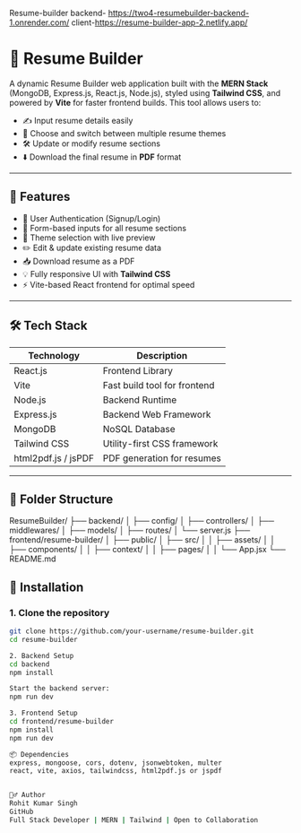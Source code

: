 Resume-builder
backend- https://two4-resumebuilder-backend-1.onrender.com/
client-https://resume-builder-app-2.netlify.app/

# 📝 Resume Builder

A dynamic Resume Builder web application built with the **MERN Stack** (MongoDB, Express.js, React.js, Node.js), styled using **Tailwind CSS**, and powered by **Vite** for faster frontend builds. This tool allows users to:

- ✍️ Input resume details easily
- 🎨 Choose and switch between multiple resume themes
- 🛠️ Update or modify resume sections
- ⬇️ Download the final resume in **PDF** format

---

## 🚀 Features

- 🔐 User Authentication (Signup/Login)
- 📄 Form-based inputs for all resume sections
- 🎨 Theme selection with live preview
- ✏️ Edit & update existing resume data
- 📥 Download resume as a PDF
- 💡 Fully responsive UI with **Tailwind CSS**
- ⚡ Vite-based React frontend for optimal speed

---

## 🛠️ Tech Stack

| Technology      | Description                                |
|-----------------|--------------------------------------------|
| React.js        | Frontend Library                           |
| Vite            | Fast build tool for frontend               |
| Node.js         | Backend Runtime                            |
| Express.js      | Backend Web Framework                      |
| MongoDB         | NoSQL Database                             |
| Tailwind CSS    | Utility-first CSS framework                |
| html2pdf.js / jsPDF | PDF generation for resumes             |

---

## 📁 Folder Structure
ResumeBuilder/
├── backend/
│ ├── config/
│ ├── controllers/
│ ├── middlewares/
│ ├── models/
│ ├── routes/
│ └── server.js
├── frontend/resume-builder/
│ ├── public/
│ ├── src/
│ │ ├── assets/
│ │ ├── components/
│ │ ├── context/
│ │ ├── pages/
│ │ └── App.jsx
└── README.md



## 🧪 Installation

### 1. Clone the repository

```bash
git clone https://github.com/your-username/resume-builder.git
cd resume-builder

2. Backend Setup
cd backend
npm install

Start the backend server:
npm run dev

3. Frontend Setup
cd frontend/resume-builder
npm install
npm run dev

📦 Dependencies
express, mongoose, cors, dotenv, jsonwebtoken, multer
react, vite, axios, tailwindcss, html2pdf.js or jspdf


🙋‍♂️ Author
Rohit Kumar Singh
GitHub
Full Stack Developer | MERN | Tailwind | Open to Collaboration

